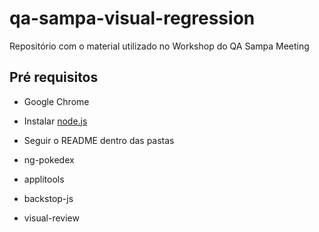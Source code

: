 # qa-sampa-visual-regression
Repositório com o material utilizado no Workshop do QA Sampa Meeting

## Pré requisitos

- Google Chrome

- Instalar [node.js](https://nodejs.org/en/download/package-manager/)

- Seguir o README dentro das pastas
 - ng-pokedex
 - applitools
 - backstop-js
 - visual-review
